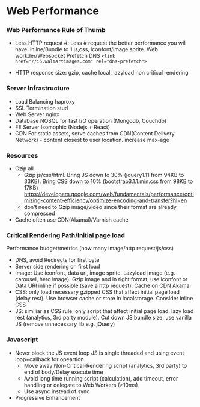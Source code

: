 # Web Performance

### Web Performance Rule of Thumb
- Less HTTP request #:
  Less # request the better performance you will have. inline/Bundle to 1 js,css, iconfont/image sprite. Web workder/Websocket
  Prefetch DNS `<link href="//i5.walmartimages.com" rel="dns-prefetch">`
   
- HTTP response size: 
  gzip, cache local, lazyload non critical rendering

### Server Infrastructure  
- Load Balancing 
  haproxy
- SSL Termination 
  stud
- Web Server
  nginx
- Database
  NOSQL for fast I/O operation (Mongodb, Couchdb)
- FE Server
  Isomophic (Nodejs + React)
- CDN 
  For static assets, serve caches from CDN(Content Delivery Network) - content closest to user location.  increase max-age

### Resources
- Gzip all 
  * Gzip js/css/html. Bring JS down to 30% (jquery1.11 from 94KB to 33KB). Bring CSS down to 10% (bootstrap3.1.1.min.css from 98KB to 17KB) 
  https://developers.google.com/web/fundamentals/performance/optimizing-content-efficiency/optimize-encoding-and-transfer?hl=en
  * don't need to Gzip image/video since their format are already compressed
- Cache often
  use CDN(Akamai)/Varnish cache    
   
### Critical Rendering Path/Initial page load

Performance budget/metrics (how many image/http request/js/css)
   
- DNS, avoid Redirects for first byte
- Server side rendering on first load    
- Image:
  Use iconfont, data uri, image sprite. Lazyload image (e.g. carousel, hero image). Gzip image and in right format, use iconfont or Data URI inline if possible (save a http request). Cache on CDN Akamai
- CSS: only load necessary gzipped CSS that affect initial page load (delay rest). Use browser cache or store in localstorage. Consider inline CSS
- JS: similiar as CSS rule, only script that affect initial page load, lazy load rest (analytics, 3rd party module). Cut down JS bundle size, use vanilla JS (remove unnecessary lib e.g. jQuery) 

### Javascript
- Never block the JS event loop
  JS is single threaded and using event loop+callback for opeartion.
  * Move away Non-Critical-Rendering script (analytics, 3rd party) to end of body/Delay execute time  
  * Avoid long time running script (calculation), add timeout, error handling or delegate to Web Workers (>10ms)  
  * Use async instead of sync
- Progressive Enhancement  

